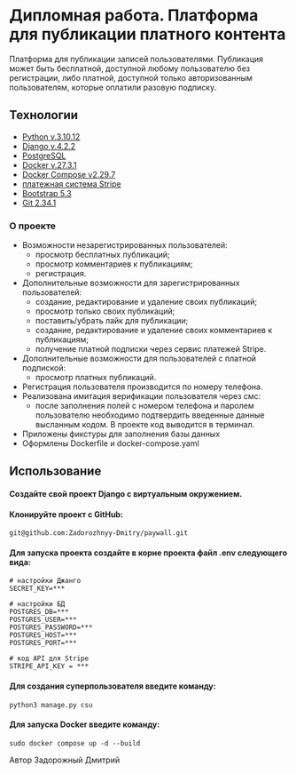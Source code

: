 # Дипломная работа. Платформа для публикации платного контента
Платформа для публикации записей пользователями. Публикация может быть бесплатной, доступной любому пользователю без регистрации, либо платной, доступной только авторизованным пользователям, которые оплатили разовую подписку.

## Технологии
- [Python v.3.10.12]()
- [Django v.4.2.2]()
- [PostgreSQL]()
- [Docker v.27.3.1]()
- [Docker Compose v2.29.7]()
- [платежная система Stripe]()
- [Bootstrap 5.3]()
- [Git 2.34.1]()

### О проекте

+ Возможности незарегистрированных пользователей: 
  - просмотр бесплатных публикаций;
  - просмотр комментариев к публикациям;
  - регистрация.
+ Дополнительные возможности для зарегистрированных пользователей:
  - создание, редактирование и удаление своих публикаций;
  - просмотр только своих публикаций;
  - поставить/убрать лайк для публикации;
  - создание, редактирование и удаление своих комментариев к публикациям;
  - получение платной подписки через сервис платежей Stripe.
+ Дополнительные возможности для пользователей с платной подпиской:
  - просмотр платных публикаций.
+ Регистрация пользователя производится по номеру телефона.
+ Реализована имитация верификации пользователя через смс:
  - после заполнения полей с номером телефона и паролем пользователю необходимо подтвердить введенные данные высланным кодом. В проекте код выводится в терминал.
+ Приложены фикстуры для заполнения базы данных
+ Оформлены Dockerfile и docker-compose.yaml

## Использование
#### Создайте свой проект Django с виртуальным окружением.
#### Клонируйте проект с GitHub:
```commandline
git@github.com:Zadorozhnyy-Dmitry/paywall.git
```
#### Для запуска проекта создайте в корне проекта файл .env следующего вида:
```commandline
# настройки Джанго
SECRET_KEY=***

# настройки БД
POSTGRES_DB=***
POSTGRES_USER=***
POSTGRES_PASSWORD=***
POSTGRES_HOST=***
POSTGRES_PORT=***

# код API для Stripe
STRIPE_API_KEY = ***
```
#### Для создания суперпользователя введите команду:
```commandline
python3 manage.py csu
```
#### Для запуска Docker введите команду:
```commandline
sudo docker compose up -d --build
```

Автор Задорожный Дмитрий